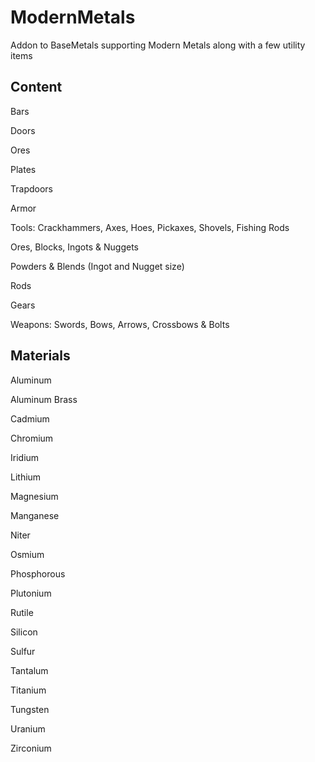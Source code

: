 # ModernMetals
Addon to BaseMetals supporting Modern Metals along with a few utility items

Content
-------
Bars

Doors

Ores

Plates

Trapdoors

Armor

Tools: Crackhammers, Axes, Hoes, Pickaxes, Shovels, Fishing Rods

Ores, Blocks, Ingots & Nuggets

Powders & Blends (Ingot and Nugget size)

Rods

Gears

Weapons: Swords, Bows, Arrows, Crossbows & Bolts

Materials
---------
Aluminum

Aluminum Brass

Cadmium

Chromium

Iridium

Lithium

Magnesium

Manganese

Niter

Osmium

Phosphorous

Plutonium

Rutile

Silicon

Sulfur

Tantalum

Titanium

Tungsten

Uranium

Zirconium
